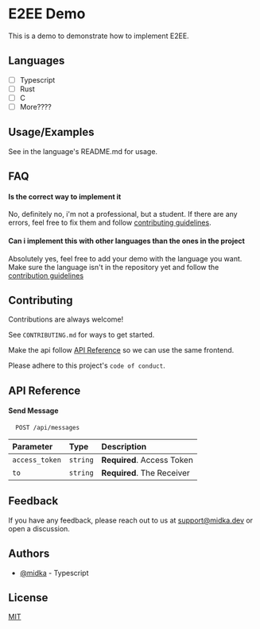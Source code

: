 # E2EE Demo

This is a demo to demonstrate how to implement E2EE.

## Languages

- [ ] Typescript
- [ ] Rust
- [ ] C
- [ ] More????

## Usage/Examples

See in the language's README.md for usage.

## FAQ

#### Is the correct way to implement it

No, definitely no, i'm not a professional, but a student. If there are any errors, feel free to fix them and follow [contributing guidelines](#contributing).

#### Can i implement this with other languages than the ones in the project

Absolutely yes, feel free to add your demo with the language you want. Make sure the language isn't in the repository yet and follow the [contribution guidelines](#contributing)

## Contributing

Contributions are always welcome!

See `CONTRIBUTING.md` for ways to get started.

Make the api follow [API Reference](#api-reference) so we can use the same frontend.

Please adhere to this project's `code of conduct`.

## API Reference

#### Send Message

```http
  POST /api/messages
```

| Parameter      | Type     | Description                |
| :------------- | :------- | :------------------------- |
| `access_token` | `string` | **Required**. Access Token |
| `to`           | `string` | **Required**. The Receiver |

## Feedback

If you have any feedback, please reach out to us at support@midka.dev or open a discussion.

## Authors

- [@midka](https://github.com/kymppi) - Typescript

## License

[MIT](https://choosealicense.com/licenses/mit/)
